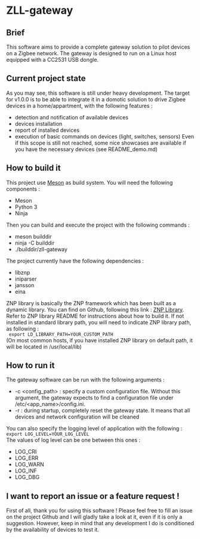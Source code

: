 # ZLL-gateway

## Brief
This software aims to provide a complete gateway solution to pilot devices on a
Zigbee network. The gateway is designed to run on a Linux host equipped with a
CC2531 USB dongle.

## Current project state
As you may see, this software is still under heavy development. The target for v1.0.0 is to be able to integrate it in a domotic solution to drive Zigbee devices in a home/appartment, with the following features :
* detection and notification of available devices
* devices installation
* report of installed devices
* execution of basic commands on devices (light, switches, sensors)
Even if this scope is still not reached, some nice showcases are available if you have the necessary devices (see README_demo.md)

## How to build it

This project use [Meson](http://mesonbuild.com/) as build system. You will need the following components :
* Meson
* Python 3
* Ninja

Then you can build and execute the project with the following commands :
* meson builddir
* ninja -C builddir
* ./builddir/zll-gateway

The project currently have the following dependencies :
* libznp
* iniparser
* jansson
* eina

ZNP library is basically the ZNP framework which has been built as a dynamic library. You can find on Github, following this link : [ZNP Library](https://github.com/Tropicao/znp-host-framework). Refer to ZNP library README for instructions about how to build it.
If not installed in standard library path, you will need to indicate ZNP library path, as following :  
``` export LD_LIBRARY_PATH=YOUR_CUSTOM_PATH```  
(On most common hosts, if you have installed ZNP library on default path, it will be located in /usr/local/lib)

## How to run it
The gateway software can be run with the following arguments :
* -c <config_path> : specify a custom configuration file. Without this argument, the gateway expects to find a configuration file under /etc/<app_name>/config.ini.
* -r : during startup, completely reset the gateway state. It means that all devices and network configuration will be cleaned

You can also specify the logging level of application with the following :  
``` export LOG_LEVEL=YOUR_LOG_LEVEL ```  
The values of log level can be one between this ones :
* LOG_CRI
* LOG_ERR
* LOG_WARN
* LOG_INF
* LOG_DBG

## I want to report an issue or a feature request !

First of all, thank you for using this software ! Please feel free to fill an issue on the project Github and I will gladly take a look at it, even if it is only a suggestion. However, keep in mind that any development I do is conditioned by the availability of devices to test it.
